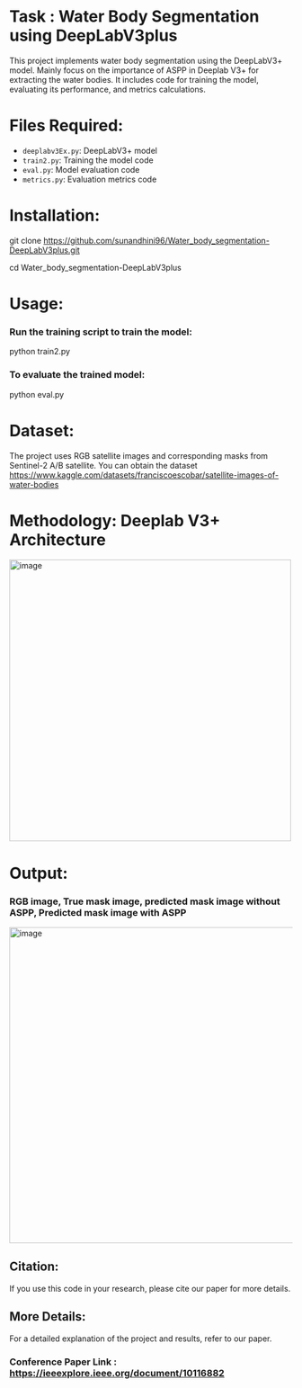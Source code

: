 # Task : Water Body Segmentation using DeepLabV3plus 

This project implements water body segmentation using the DeepLabV3+ model. Mainly focus on the importance of ASPP in Deeplab V3+ for extracting the water bodies. It includes code for training the model, evaluating its performance, and metrics calculations.

# Files Required:

- `deeplabv3Ex.py`: DeepLabV3+ model
- `train2.py`: Training the model code
- `eval.py`: Model evaluation code
- `metrics.py`: Evaluation metrics code

# Installation:

git clone https://github.com/sunandhini96/Water_body_segmentation-DeepLabV3plus.git

cd Water_body_segmentation-DeepLabV3plus


# Usage:

### Run the training script to train the model:
   
python train2.py

### To evaluate the trained model:

python eval.py

# Dataset:

The project uses RGB satellite images and corresponding masks from Sentinel-2 A/B satellite. You can obtain the dataset https://www.kaggle.com/datasets/franciscoescobar/satellite-images-of-water-bodies

# Methodology: Deeplab V3+ Architecture

<img width="501" alt="image" src="https://github.com/sunandhini96/Water_body_segmentation-DeepLabV3plus/assets/63030539/226c62c7-3d74-482e-a1b7-62cb21e1ee4b">

# Output:
### RGB image, True mask image, predicted mask image without ASPP, Predicted mask image with ASPP

<img width="562" alt="image" src="https://github.com/sunandhini96/Water_body_segmentation-DeepLabV3plus/assets/63030539/df690262-19da-4c70-beed-d4cb8bf46062">


## Citation:

If you use this code in your research, please cite our paper for more details.

## More Details:

For a detailed explanation of the project and results, refer to our paper.

### Conference Paper Link : https://ieeexplore.ieee.org/document/10116882



